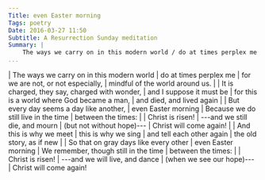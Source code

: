 ```yaml
---
Title: even Easter morning
Tags: poetry
Date: 2016-03-27 11:50
Subtitle: A Resurrection Sunday meditation
Summary: |
    The ways we carry on in this modern world / do at times perplex me / for we are not, or not especially, / mindful of the world around us
...
```


| The ways we carry on in this modern world
| do at times perplex me
| for we are not, or not especially,
| mindful of the world around us.
| 
| It is charged, they say, charged with wonder,
| and I suppose it must be
| for this is a world where God became a man,
| and died, and lived again
| 
| But every day seems a day like another,
| even Easter morning
| Because we do still live in the time
| between the times:
| 
| Christ is risen!
|     ---and we still die, and mourn
|         (but not without hope)---
| Christ will come again!
| 
| And this is why we meet
| this is why we sing
| and tell each other again
| the old story, as if new
| 
| So that on gray days like every other
| even Easter morning
| We remember, though still in the time
| between the times:
| 
| Christ is risen!
|     ---and we will live, and dance
|        (when we see our hope)---
| Christ will come again!